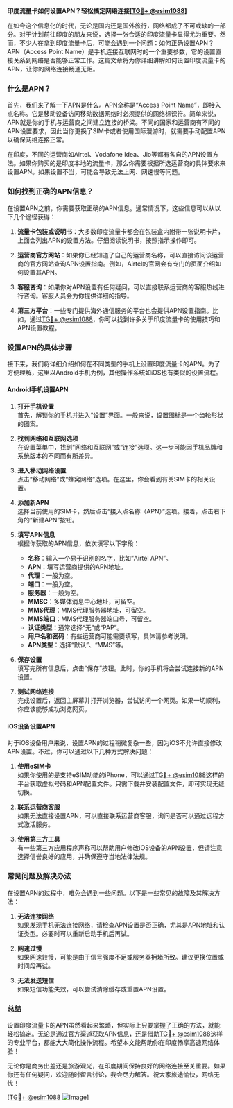 **印度流量卡如何设置APN？轻松搞定网络连接[[TG💪+ @esim1088](https://t.me/s/esim1088)]**

在如今这个信息化的时代，无论是国内还是国外旅行，网络都成了不可或缺的一部分。对于计划前往印度的朋友来说，选择一张合适的印度流量卡显得尤为重要。然而，不少人在拿到印度流量卡后，可能会遇到一个问题：如何正确设置APN？APN（Access Point Name）是手机连接互联网时的一个重要参数，它的设置直接关系到网络是否能够正常工作。这篇文章将为你详细讲解如何设置印度流量卡的APN，让你的网络连接畅通无阻。

### 什么是APN？

首先，我们来了解一下APN是什么。APN全称是“Access Point Name”，即接入点名称。它是移动设备访问移动数据网络时必须提供的网络标识符。简单来说，APN就是你的手机与运营商之间建立连接的桥梁。不同的国家和运营商有不同的APN设置要求，因此当你更换了SIM卡或者使用国际漫游时，就需要手动配置APN以确保网络连接正常。

在印度，不同的运营商如Airtel、Vodafone Idea、Jio等都有各自的APN设置方法。如果你购买的是印度本地的流量卡，那么你需要根据所选运营商的具体要求来设置APN。如果设置不当，可能会导致无法上网、网速慢等问题。

### 如何找到正确的APN信息？

在设置APN之前，你需要获取正确的APN信息。通常情况下，这些信息可以从以下几个途径获得：

1. **流量卡包装或说明书**：大多数印度流量卡都会在包装盒内附带一张说明卡片，上面会列出APN的设置方法。仔细阅读说明书，按照指示操作即可。

2. **运营商官方网站**：如果你已经知道了自己的运营商名称，可以直接访问该运营商的官方网站查询APN设置指南。例如，Airtel的官网会有专门的页面介绍如何设置其APN。

3. **客服咨询**：如果你对APN设置有任何疑问，可以直接联系运营商的客服热线进行咨询。客服人员会为你提供详细的指导。

4. **第三方平台**：一些专门提供海外通信服务的平台也会提供APN设置指南。比如，通过[TG💪+ @esim1088](https://t.me/s/esim1088)，你可以找到许多关于印度流量卡的使用技巧和APN设置教程。

### 设置APN的具体步骤

接下来，我们将详细介绍如何在不同类型的手机上设置印度流量卡的APN。为了方便理解，这里以Android手机为例，其他操作系统如iOS也有类似的设置流程。

#### Android手机设置APN

1. **打开手机设置**  
   首先，解锁你的手机并进入“设置”界面。一般来说，设置图标是一个齿轮形状的图案。

2. **找到网络和互联网选项**  
   在设置菜单中，找到“网络和互联网”或“连接”选项。这一步可能因手机品牌和系统版本的不同而有所差异。

3. **进入移动网络设置**  
   点击“移动网络”或“蜂窝网络”选项。在这里，你会看到有关SIM卡的相关设置。

4. **添加新APN**  
   选择当前使用的SIM卡，然后点击“接入点名称（APN）”选项。接着，点击右下角的“新建APN”按钮。

5. **填写APN信息**  
   根据你获取的APN信息，依次填写以下字段：
   - **名称**：输入一个易于识别的名字，比如“Airtel APN”。
   - **APN**：填写运营商提供的APN地址。
   - **代理**：一般为空。
   - **端口**：一般为空。
   - **服务器**：一般为空。
   - **MMSC**：多媒体消息中心地址，可留空。
   - **MMS代理**：MMS代理服务器地址，可留空。
   - **MMS端口**：MMS代理服务器端口号，可留空。
   - **认证类型**：通常选择“无”或“PAP”。
   - **用户名和密码**：有些运营商可能需要填写，具体请参考说明。
   - **APN类型**：选择“默认”、“MMS”等。

6. **保存设置**  
   填写完所有信息后，点击“保存”按钮。此时，你的手机将会尝试连接新的APN设置。

7. **测试网络连接**  
   完成设置后，返回主屏幕并打开浏览器，尝试访问一个网页。如果一切顺利，你应该能够成功浏览网页。

#### iOS设备设置APN

对于iOS设备用户来说，设置APN的过程稍微复杂一些，因为iOS不允许直接修改APN设置。不过，你可以通过以下几种方式解决问题：

1. **使用eSIM卡**  
   如果你使用的是支持eSIM功能的iPhone，可以通过[TG💪+ @esim1088](https://t.me/s/esim1088)这样的平台获取虚拟号码和APN配置文件。只需下载并安装配置文件，即可实现无缝切换。

2. **联系运营商客服**  
   如果无法直接设置APN，可以直接联系运营商客服，询问是否可以通过远程方式激活服务。

3. **使用第三方工具**  
   有一些第三方应用程序声称可以帮助用户修改iOS设备的APN设置，但请注意选择信誉良好的应用，并确保遵守当地法律法规。

### 常见问题及解决办法

在设置APN的过程中，难免会遇到一些问题。以下是一些常见的故障及其解决方法：

1. **无法连接网络**  
   如果发现手机无法连接网络，请检查APN设置是否正确，尤其是APN地址和认证类型。必要时可以重新启动手机后再试。

2. **网速过慢**  
   如果网速较慢，可能是由于信号强度不足或服务器拥堵所致。建议更换位置或时间段再试。

3. **无法发送短信**  
   如果短信功能失效，可以尝试清除缓存或重置APN设置。

### 总结

设置印度流量卡的APN虽然看起来繁琐，但实际上只要掌握了正确的方法，就能轻松搞定。无论是通过官方渠道获取APN信息，还是借助[TG💪+ @esim1088](https://t.me/s/esim1088)这样的专业平台，都能大大简化操作流程。希望本文能帮助你在印度畅享高速网络体验！

无论你是商务出差还是旅游观光，在印度期间保持良好的网络连接至关重要。如果你还有任何疑问，欢迎随时留言讨论，我会尽力解答。祝大家旅途愉快，网络无忧！

[[TG💪+ @esim1088](https://t.me/s/esim1088) ![Image](https://i.postimg.cc/4NQfJmqS/Snipaste-2025-05-13-00-14-12.png)]
